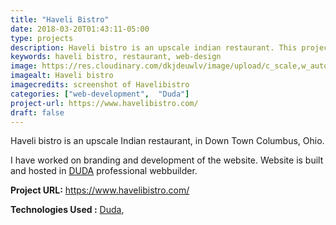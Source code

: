 ```yaml
---
title: "Haveli Bistro"
date: 2018-03-20T01:43:11-05:00
type: projects
description: Haveli bistro is an upscale indian restaurant. This project includes Haveli's branding and fron-facing website.
keywords: haveli bistro, restaurant, web-design
image: https://res.cloudinary.com/dkjdeuwlv/image/upload/c_scale,w_auto,q_auto,f_auto/v1542351246/bargavkondapu.com/projects/haveli-bistro.jpg
imagealt: Haveli bistro
imagecredits: screenshot of Havelibistro
categories: ["web-development",  "Duda"]
project-url: https://www.havelibistro.com/
draft: false
---
```


Haveli bistro is an upscale Indian restaurant, in Down Town Columbus, Ohio.

I have worked on branding and development of the website. Website is built and hosted in [DUDA](https://www.duda.co/) professional webbuilder.

**Project URL:** https://www.havelibistro.com/

**Technologies Used :**  [Duda](https://www.duda.co/),
